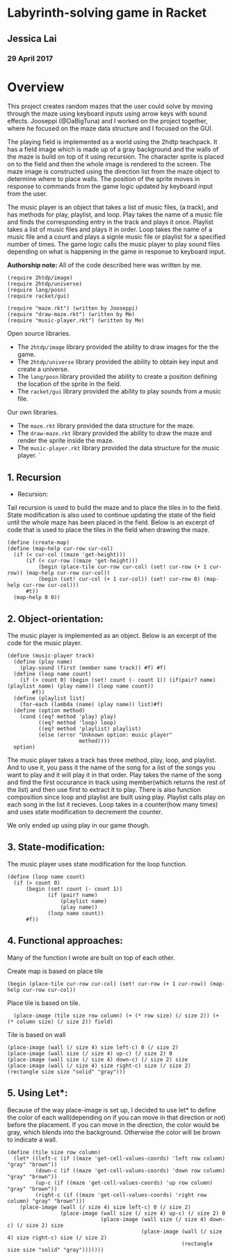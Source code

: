 # Labyrinth-solving game in Racket

## Jessica Lai
### 29 April 2017

# Overview
This project creates random mazes that the user could solve by moving through the maze using keyboard inputs using arrow keys with sound effects.  Jooseppi (@DaBigTuna) and I worked on the project together, where he focused on the maze data structure and I focused on the GUI.

The playing field is implemented as a world using the 2hdtp teachpack.  It has a field image which is made up of a gray background and the walls of the maze is build on top of it using recursion. The character sprite is placed on to the field and then the whole image is rendered to the screen. The maze image is constructed using the direction list from the maze object to determine where to place walls. The position of the sprite moves in response to commands from the game logic updated by keyboard input from the user.  

The music player is an object that takes a list of music files, (a track), and has methods for play, playlist, and loop.  Play takes the name of a music file and finds the corresponding entry in the track and plays it once.  Playlist takes a list of music files and plays it in order.  Loop takes the name of a music file and a count and plays a signle music file or playlist for a specified number of times. The game logic calls the music player to play sound files depending on what is happening in the game in response to keyboard input. 

**Authorship note:** All of the code described here was written by me.

``` racket
(require 2htdp/image)
(require 2htdp/universe)
(require lang/posn)
(require racket/gui)

(require "maze.rkt") (written by Jooseppi)
(require "draw-maze.rkt") (written by Me)
(require "music-player.rkt") (written by Me)
```

Open source libraries.
* The ```2htdp/image``` library provided the ability to draw images for the the game. 
* The ```2htdp/universe``` library provided the ability to obtain key input and create a universe.
* The ```lang/posn``` library provided the ability to create a position defining the location of the sprite in the field.
* The ```racket/gui``` library provided the ability to play sounds from a music file.

Our own libraries.
* The ```maze.rkt``` library provided the data structure for the maze.
* The ```draw-maze.rkt``` library provided the ability to draw the maze and render the sprite inside the maze.
* The ```music-player.rkt``` library provided the data structure for the music player.
`

## 1. Recursion

- Recursion:

Tail recursion is used to build the maze and to place the tiles in to the field. State modification is also used to continue updating the state of the field until the whole maze has been placed in the field.  Below is an excerpt of code that is used to place the tiles in the field when drawing the maze.

``` racket
(define (create-map)
(define (map-help cur-row cur-col)
  (if (< cur-col ((maze 'get-height)))
      (if (< cur-row ((maze 'get-height)))
          (begin (place-tile cur-row cur-col) (set! cur-row (+ 1 cur-row)) (map-help cur-row cur-col))
          (begin (set! cur-col (+ 1 cur-col)) (set! cur-row 0) (map-help cur-row cur-col)))
      #t))
  (map-help 0 0))
```
 
## 2. Object-orientation:

The music player is implemented as an object.  Below is an excerpt of the code for the music player.

``` racket
(define (music-player track)
  (define (play name)
    (play-sound (first (member name track)) #f) #f)
  (define (loop name count)
    (if (> count 0) (begin (set! count (- count 1)) (if(pair? name) (playlist name) (play name)) (loop name count))
        #f))
  (define (playlist list)
    (for-each (lambda (name) (play name)) list)#f)
  (define (option method)
    (cond ((eq? method 'play) play)
          ((eq? method 'loop) loop)
          ((eq? method 'playlist) playlist)
          (else (error "Unknown option: music player"
                       method))))
  option)
```

The music player takes a track has three method, play, loop, and playlist. And to use it, you pass it the name
of the song for a list of the songs you want to play and it will play it in that order. Play takes the name of the song and find the first occurance in track using member(which returns the rest of the list) and then use first to extract it to play. There is also function composition since loop and playlist are built using play. Playlist calls play on each song in the list it recieves. Loop takes in a counter(how many times) and uses state modification to decrement the counter.

We only ended up using play in our game though.


## 3. State-modification:

The music player uses state modification for the loop function.

``` racket
(define (loop name count)
  (if (> count 0) 
      (begin (set! count (- count 1)) 
             (if (pair? name) 
                 (playlist name) 
                 (play name)) 
             (loop name count))
      #f))
```

## 4. Functional approaches:

Many of the function I wrote are built on top of each other.

Create map is based on place tile

```
(begin (place-tile cur-row cur-col) (set! cur-row (+ 1 cur-row)) (map-help cur-row cur-col))
```

Place tile is based on tile.

```
  (place-image (tile size row column) (+ (* row size) (/ size 2)) (+ (* column size) (/ size 2)) field)
```

Tile is based on wall

```
(place-image (wall (/ size 4) size left-c) 0 (/ size 2)
(place-image (wall size (/ size 4) up-c) (/ size 2) 0
(place-image (wall size (/ size 4) down-c) (/ size 2) size
(place-image (wall (/ size 4) size right-c) size (/ size 2)
(rectangle size size "solid" "gray")))
```

## 5. Using Let*:

Because of the way place-image is set up, I decided to use let* to define the color of each wall(depending on if you can move in that direction or not) before the placement. If you can move in the direction, the color would be gray, which blends into the background. Otherwise the color will be brown to indicate a wall.

``` racket
(define (tile size row column)
  (let* ((left-c (if ((maze 'get-cell-values-coords) 'left row column) "gray" "brown"))
         (down-c (if ((maze 'get-cell-values-coords) 'down row column) "gray" "brown"))
         (up-c (if ((maze 'get-cell-values-coords) 'up row column) "gray" "brown"))
         (right-c (if ((maze 'get-cell-values-coords) 'right row column) "gray" "brown")))
    (place-image (wall (/ size 4) size left-c) 0 (/ size 2)
                 (place-image (wall size (/ size 4) up-c) (/ size 2) 0
                              (place-image (wall size (/ size 4) down-c) (/ size 2) size
                                           (place-image (wall (/ size 4) size right-c) size (/ size 2)
                                                        (rectangle size size "solid" "gray")))))))
```
